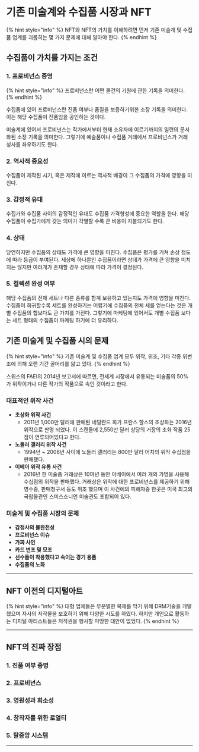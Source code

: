 # 기존 미술계와 수집품 시장과 NFT

{% hint style="info" %}
NFT와 NFT의 가치를 이해하려면 먼저 기존 미술계 및 수집품 업계를 괴롭히는 몇 가지 문제에 대해 알아야 한다.
{% endhint %}

## 수집품이 가치를 가지는 조건

### 1. 프로비넌스 증명

{% hint style="info" %}
프로비넌스란 어떤 물건의 기원에 관한 기록을 의미한다.
{% endhint %}

수집품에 있어 프로비넌스란 진품 여부나 품질을 보증하기위한 소장 기록을 의미한다. 이는 해당 수집품이 진품임을 공인하는 것이다.

미술계에 있어서 프로비넌스는 작가에서부터 현재 소유자에 이르기까지의 일련의 문서화된 소장 기록을 의미한다. 그렇기에 예술품이나 수집품 거래에서 프로비넌스가 거래 성사를 좌우하기도 한다.

### 2. 역사적 중요성

수집품이 제작된 시기, 혹은 제작에 이르는 역사적 배경이 그 수집품의 가격에 영향을 미친다.

### 3. 감정적 유대

수집가와 수집품 사이의 감정적인 유대도 수집품 가격형성에 중요한 역할을 한다. 해당 수집품이 수집가에게 갖는 의미가 각별할 수록 큰 비용이 지불되기도 한다.

### 4. 상태

당연하지만 수집품의 상태도 가격에  큰 영향을 미친다. 수집품은 평가를 거쳐 손상 정도에 따라 등급이 부여된다. 세상에 하나뿐인 수집품이라면 상태가 가격에 큰 영향을 미치지는 않지만 여러개가 존재할 경우 상태에 따라 가격이 결정된다.

### 5. 컬렉션 완성 여부

해당 수집품의 전체 세트나 다른 종류를 함계 보유하고 있는지도 가격에 영향을 미친다. 수집품이 희귀할수록 세트를 완성하기는 어렵기에 수집품의 전체 세를 얻는다는 것은 개별 수집품의 합보다도  큰 가치를 가진다. 그렇기에 마케팅에 있어서도 개별 수집품 보다는 세트 형태의 수집품이 마케팅 하기에 더 유리하다.



## 기존 미술계 및 수집품 시의 문제

{% hint style="info" %}
기존 미술계 및 수집품 업계 모두 위작, 위조, 기타 각종 위변조에 의해 오랜 기간 골머리를 앓고 있다.
{% endhint %}

스위스의 FAEI의 2014년 보고서에 따르면, 전세계 시장에서 유통되는 미술품의 50%가 위작이거나 다른 작가의 작품으로 속인 것이라고 한다.



### 대표적인 위작 사건

* **초상화 위작 사건**
  * 2011년 1,000만 달러에 판매된 네덜란드 화가 프란스 할스의 초상화는 2016년 위작으로 판명 되었다. 이 스캔들에 2,550만 달러 상당의 거장의 초화 작품 25점이 연루되어있다고 한다.
* **노들러 갤러리 위작 사건**
  * 1994년 \~ 2008년 사이에 노들러 갤러리는 800만 달러 어치의 위작 수십점을 판매했다.
* **이베이 위작 유통 사건**
  * 2016년 한 미술품 거래상은 10여년 동안 이베이에서 여러 개의 가명을 사용해 수십점의 위작을 판매했다. 거래상은 위작에 대한 프로비넌스를 제공하기 위해 영수증, 판매청구서 등도 위조 했으며 이 사건에의 피해자중 한곳은 미국 최고의 국랍물관인 스미스소니언 미술관도 포함되어 있다.

### 미술계 및 수집품 시장의 문제

* **감정사의 불완전성**
* **프로비넌스 이슈**
* **가짜 사인**
* **카드 변조 및 모조**
* **선수들이 착용했다고 속이는 경기 용품**
* **수집품의 노화**

****

## **NFT 이전의 디지털아트**

{% hint style="info" %}
대형 업체들은 무분별한 복제를 막기 위해 DRM기술을 개발했으며 자사의 저작물을 보호하기 위해 다양한 시도를 하였다. 하지만 개인으로 활동하는 디지털 아티스트들은 저작권을 행사할 마땅한 대안이 없었다.&#x20;
{% endhint %}

****

## **NFT의 진짜 장점**



### 1. 진품 여부 증명

### 2. 프로비넌스

### 3. 영원성과 희소성

### 4. 창작자를 위한 로열티

### 5. 탈중앙 시스템



****
